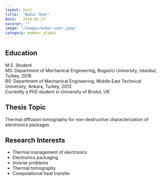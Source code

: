 ```yaml
---
layout: post
title:  "Bahar Öner"
date:   2018-01-17
excerpt: ""
image: "/images/bahar-oner.jpeg"
category: member_alumni
---
```


## Education
M.S. Student <br>
MS: Department of Mechanical Engineering, Bogazici University, Istanbul, Turkey, 2016    <br>
BS: Department of Mechanical Engineering, Middle East Technical University, Ankara, Turkey, 2013    <br>
Currently a PhD student in University of Bristol, UK <br>

## Thesis Topic
Thermal diffusion tomography for non-destructive characterization of electronics packages

## Research Interests
- Thermal management of electronics
- Electronics packaging
- Inverse problems
- Thermal tomography
- Computational heat transfer
